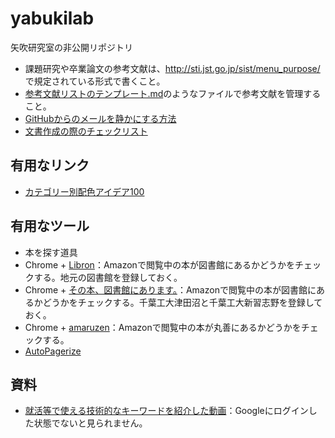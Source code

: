 yabukilab
=========

矢吹研究室の非公開リポジトリ

* 課題研究や卒業論文の参考文献は、http://sti.jst.go.jp/sist/menu_purpose/ で規定されている形式で書くこと。
* [参考文献リストのテンプレート.md](https://github.com/taroyabuki/yabukilab/blob/master/%E5%8F%82%E8%80%83%E6%96%87%E7%8C%AE%E3%83%AA%E3%82%B9%E3%83%88%E3%81%AE%E3%83%86%E3%83%B3%E3%83%97%E3%83%AC%E3%83%BC%E3%83%88.md)のようなファイルで参考文献を管理すること。
* [GitHubからのメールを静かにする方法](https://github.com/taroyabuki/yabukilab/blob/master/GitHub%E3%81%8B%E3%82%89%E3%81%AE%E3%83%A1%E3%83%BC%E3%83%AB%E3%82%92%E9%9D%99%E3%81%8B%E3%81%AB%E3%81%99%E3%82%8B%E6%96%B9%E6%B3%95.md)
* [文書作成の際のチェックリスト](https://github.com/taroyabuki/yabukilab/wiki/%E6%96%87%E6%9B%B8%E4%BD%9C%E6%88%90%E3%81%AE%E9%9A%9B%E3%81%AE%E3%83%81%E3%82%A7%E3%83%83%E3%82%AF%E3%83%AA%E3%82%B9%E3%83%88)

## 有用なリンク

* [カテゴリー別配色アイデア100](http://www.webcreatorbox.com/inspiration/colour-scheme-ideas-100/)

## 有用なツール

* 本を探す道具
 * Chrome + [Libron](http://libron.net/)：Amazonで閲覧中の本が図書館にあるかどうかをチェックする。地元の図書館を登録しておく。
 * Chrome + [その本、図書館にあります。](http://www.kigurumi.asia/imake/1369/)：Amazonで閲覧中の本が図書館にあるかどうかをチェックする。千葉工大津田沼と千葉工大新習志野を登録しておく。
 * Chrome + [amaruzen](https://chrome.google.com/webstore/detail/amaruzen/mebbcheaekaddnilejjllbifehngpcjj?hl=ja)：Amazonで閲覧中の本が丸善にあるかどうかをチェックする。
* [AutoPagerize](http://autopagerize.net/)

## 資料

* [就活等で使える技術的なキーワードを紹介した動画](http://youtu.be/t3mvWrv62wM)：Googleにログインした状態でないと見られません。
